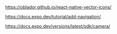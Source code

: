 <https://oblador.github.io/react-native-vector-icons/>

<https://docs.expo.dev/tutorial/add-navigation/>

<https://docs.expo.dev/versions/latest/sdk/camera/>
